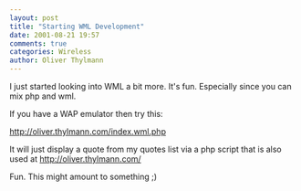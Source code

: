 ```yaml
---
layout: post
title: "Starting WML Development"
date: 2001-08-21 19:57
comments: true
categories: Wireless
author: Oliver Thylmann
---
```



I just started looking into WML a bit more. It's fun. Especially since you can mix php and wml.

If you have a WAP emulator then try this:

http://oliver.thylmann.com/index.wml.php

It will just display a quote from my quotes list via a php script that is also used at http://oliver.thylmann.com/

Fun. This might amount to something ;)

